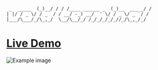 ```         _    __  __                _           __
 _  _____  (_)__/ / / /____ ______ _  (_)__  ___ _/ /
| |/ / _ \/ / _  / / __/ -_) __/  ' \/ / _ \/ _ `/ / 
|___/\___/_/\_,_/  \__/\__/_/ /_/_/_/_/_//_/\_,_/_/ 
```

# [**Live Demo**](https://void.is-a.dev/)

![Example image](https://i.imgur.com/pKuzvFp.png)
